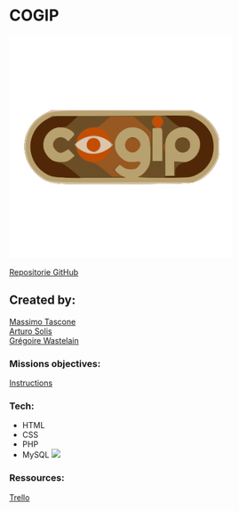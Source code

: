 # COGIP

<img src="view/assets/img/cogip-logo.svg" width="400"/>

[Repositorie GitHub](https://github.com/MassimoTascone/COGIP)<br/>

## Created by:

[Massimo Tascone](https://github.com/MassimoTascone/)<br/>
[Arturo Solis](https://github.com/artedsolis)<br/>
[Grégoire Wastelain](https://github.com/gwastelain)<br/>

### Missions objectives:

[Instructions](https://github.com/becodeorg/BXL-Johnson-4.14/tree/master/06-PHP/cogip)<br/>

### Tech:

- HTML
- CSS
- PHP
- MySQL
  <img src="view/assets/img/shemeBDD.png" width="400"/>

### Ressources:

[Trello](https://trello.com/b/Nsj0hKhl/cogip-app)<br/>

